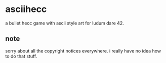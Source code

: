 # asciihecc

a bullet hecc game with ascii style art for ludum dare 42.

## note
sorry about all the copyright notices everywhere. i really have no idea how to do that stuff.